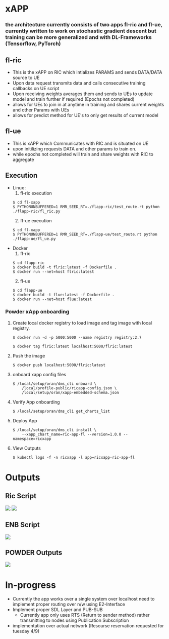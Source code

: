 # xAPP

### the architecture currently consists of two apps fl-ric and fl-ue, currently written to work on stochastic gradient descent but training can be more generalized and with DL-Frameworks (Tensorflow, PyTorch)

## fl-ric
 - This is the xAPP on RIC which intializes PARAMS and sends DATA/DATA source to UE
 - Upon data request transmits data and calls consecutive training callbacks on UE script
 - Upon receiving weights averages them and sends to UEs to update model and train further if required (Epochs not completed)
 - allows for UEs to join in at anytime in training and shares current weights and other Params with UEs
 - allows for predict method for UE's to only get results of current model


## fl-ue
 - This is xAPP which Communicates with RIC and is situated on UE
 - upon initilizing requests DATA and other params to train on.
 - while epochs not completed will train and share weights with RIC to aggregate

 ## Execution
  - Linux :
    1. fl-ric execution
    ``` 
    $ cd fl-xapp
    $ PYTHONUNBUFFERED=1 RMR_SEED_RT=./flapp-ric/test_route.rt python ./flapp-ric/fl_ric.py 
    ```
    2. fl-ue execution 
    ```
    $ cd fl-xapp
    $ PYTHONUNBUFFERED=1 RMR_SEED_RT=./flapp-ue/test_route.rt python ./flapp-ue/fl_ue.py 
    ```
  - Docker 
    1. fl-ric
    ``` 
    $ cd flapp-ric
    $ docker build -t flric:latest -f Dockerfile .
    $ docker run --net=host flric:latest
    ```
    2. fl-ue
    ``` 
    $ cd flapp-ue
    $ docker build -t flue:latest -f Dockerfile .
    $ docker run --net=host flue:latest
    ```
  
### Powder xApp onboarding

1. Create local docker registry to load image and tag image with local registry.
    ```
    $ docker run -d -p 5000:5000 --name registry registry:2.7

    $ docker tag flric:latest localhost:5000/flric:latest
    ```

2. Push the image
    ```
    $ docker push localhost:5000/flric:latest
    ```
3. onboard xapp config files
    ```
    $ /local/setup/oran/dms_cli onboard \
        /local/profile-public/ricapp-config.json \
        /local/setup/oran/xapp-embedded-schema.json
    ```

4. Verify App onboarding
    ```
    $ /local/setup/oran/dms_cli get_charts_list
    ```

5. Deploy App
    ```
    $ /local/setup/oran/dms_cli install \
        --xapp_chart_name=ric-app-fl --version=1.0.0 --namespace=ricxapp
    ```
6. View Outputs
    ```
    $ kubectl logs -f -n ricxapp -l app=ricxapp-ric-app-fl
    ```

# Outputs

## Ric Script
<img src = outputs\ricout.png>
<img src = outputs\ricout1.png>

## ENB Script
<img src = outputs\EPC-outputs.png>

## POWDER Outputs

<img src = outputs\XAPP-Onboard-1.png>


 # In-progress
  - Currently the app works over a single system over localhost need to implement proper routing over n/w using E2-Interface
  - Implement proper SDL Layer and PUB-SUB
    - Currently app only uses RTS (Return to sender method) rather transmitting to nodes using Publication Subscription
 - implementation over actual network (Resourse reservation requested for tuesday 4/9)
